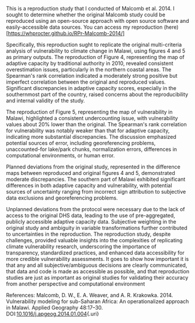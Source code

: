 This is a reproduction study that I conducted of Malcomb et al. 2014.  I sought to determine whether the original Malcomb study could be reproduced using an open-source approach with open source software and easily-accessible data sources.  You can access my reproduction (here)[https://whprocter.github.io/RPr-Malcomb-2014/]

Specifically, this reproduction sught to replicate the original multi-criteria analysis of vulnerability to climate change in Malawi, using figures 4 and 5 as primary outputs. The reproduction of Figure 4, representing the map of adaptive capacity by traditional authority in 2010, revealed consistent overestimation issues, particularly in the northern coastal areas. The Spearman's rank correlation indicated a moderately strong positive but imperfect correlation between the original and reproduced values. Significant discrepancies in adaptive capacity scores, especially in the southernmost part of the country, raised concerns about the reproducibility and internal validity of the study.

The reproduction of Figure 5, representing the map of vulnerability in Malawi, highlighted a consistent undercounting issue, with vulnerability values about 20% lower than the original. The Spearman's rank correlation for vulnerability was notably weaker than that for adaptive capacity, indicating more substantial discrepancies. The discussion emphasized potential sources of error, including georeferencing problems, unaccounted-for lake/park chunks, normalization errors, differences in computational environments, or human error.

Planned deviations from the original study, represented in the difference maps between reproduced and original figures 4 and 5, demonstrated moderate discrepancies. The southern part of Malawi exhibited significant differences in both adaptive capacity and vulnerability, with potential sources of uncertainty ranging from incorrect sign attribution to subjective data exclusions and georeferencing problems.

Unplanned deviations from the protocol were necessary due to the lack of access to the original DHS data, leading to the use of pre-aggregated, publicly accessible adaptive capacity data. Subjective weighting in the original study and ambiguity in variable transformations further contributed to uncertainties in the reproduction. The reproduction study, despite challenges, provided valuable insights into the complexities of replicating climate vulnerability research, underscoring the importance of transparency, standardized practices, and enhanced data accessibility for more credible vulnerability assessments. It goes to show how important it is that any and all subjective/ambiguous decisions are clearly communicated, that data and code is made as accessible as possible, and that reproduction studies are just as important as original studies for validating their accuracy from another perspective and computational environment



References:
Malcomb, D. W., E. A. Weaver, and A. R. Krakowka. 2014. Vulnerability modeling for sub-Saharan Africa: An operationalized approach in Malawi. Applied Geography 48:17–30. DOI:[10.1016/j.apgeog.2014.01.004](DOI:%5B10.1016/j.apgeog.2014.01.004){.uri}
